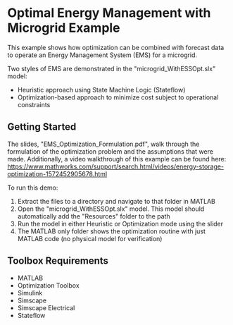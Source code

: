 # Optimal Energy Management with Microgrid Example
This example shows how optimization can be combined with forecast data to operate an Energy Management System (EMS) for a microgrid.

Two styles of EMS are demonstrated in the "microgrid_WithESSOpt.slx" model:
- Heuristic approach using State Machine Logic (Stateflow)
- Optimization-based approach to minimize cost subject to operational constraints

## Getting Started

The slides, "EMS_Optimization_Formulation.pdf", walk through the formulation of the optimization problem and the assumptions that were made. Additionally, a video walkthrough of this example can be found here: https://www.mathworks.com/support/search.html/videos/energy-storage-optimization-1572452905678.html

To run this demo:
1. Extract the files to a directory and navigate to that folder in MATLAB
2. Open the "microgrid_WithESSOpt.slx" model. This model should automatically add the "Resources" folder to the path
3. Run the model in either Heuristic or Optimization mode using the slider
4. The MATLAB only folder shows the optimization routine with just MATLAB code (no physical model for verification)

## Toolbox Requirements
- MATLAB
- Optimization Toolbox
- Simulink
- Simscape
- Simscape Electrical
- Stateflow
